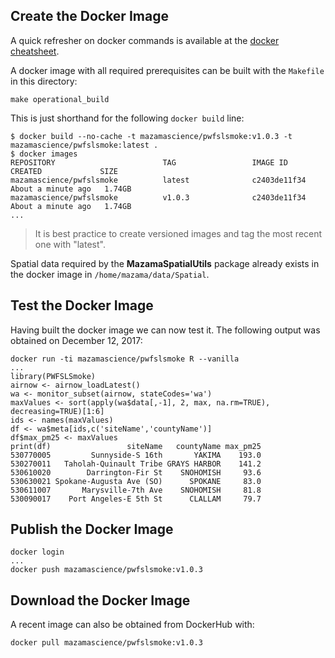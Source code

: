## Create the Docker Image ##

A quick refresher on docker commands is available at the [docker cheatsheet](https://github.com/wsargent/docker-cheat-sheet).

A docker image with all required prerequisites can be built with the `Makefile` in this directory:

```
make operational_build
```

This is just shorthand for the following `docker build` line:

```
$ docker build --no-cache -t mazamascience/pwfslsmoke:v1.0.3 -t mazamascience/pwfslsmoke:latest .
$ docker images
REPOSITORY                        TAG                 IMAGE ID            CREATED             SIZE
mazamascience/pwfslsmoke          latest              c2403de11f34        About a minute ago   1.74GB
mazamascience/pwfslsmoke          v1.0.3              c2403de11f34        About a minute ago   1.74GB
...
```

> It is best practice to create versioned images and tag the most recent one with "latest".

Spatial data required by the **MazamaSpatialUtils** package already exists in the docker image in `/home/mazama/data/Spatial`.


## Test the Docker Image ##

Having built the docker image we can now test it. The following output was obtained on December 12, 2017:

```
docker run -ti mazamascience/pwfslsmoke R --vanilla
...
library(PWFSLSmoke)
airnow <- airnow_loadLatest()
wa <- monitor_subset(airnow, stateCodes='wa')
maxValues <- sort(apply(wa$data[,-1], 2, max, na.rm=TRUE), decreasing=TRUE)[1:6]
ids <- names(maxValues)
df <- wa$meta[ids,c('siteName','countyName')]
df$max_pm25 <- maxValues
print(df)                 siteName   countyName max_pm25
530770005         Sunnyside-S 16th       YAKIMA    193.0
530270011   Taholah-Quinault Tribe GRAYS HARBOR    141.2
530610020        Darrington-Fir St    SNOHOMISH     93.6
530630021 Spokane-Augusta Ave (SO)      SPOKANE     83.0
530611007       Marysville-7th Ave    SNOHOMISH     81.8
530090017    Port Angeles-E 5th St      CLALLAM     79.7
```


## Publish the Docker Image ##

```
docker login
...
docker push mazamascience/pwfslsmoke:v1.0.3
```


## Download the Docker Image ##

A recent image can also be obtained from DockerHub with:

```
docker pull mazamascience/pwfslsmoke:v1.0.3
```


